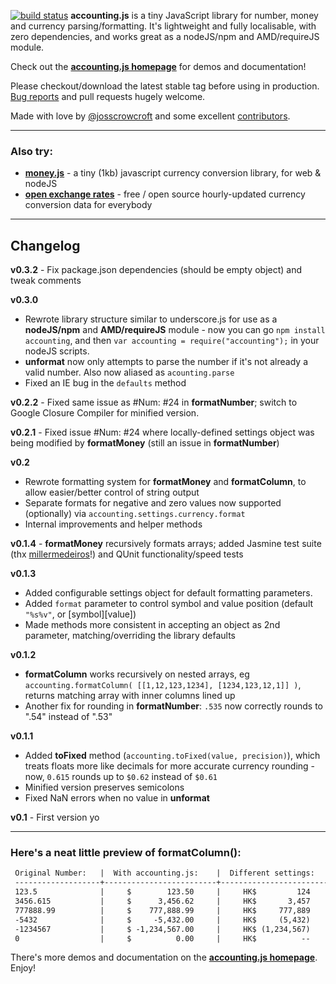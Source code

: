[![build status](https://secure.travis-ci.org/josscrowcroft/accounting.js.png)](http://travis-ci.org/josscrowcroft/accounting.js)
**accounting.js** is a tiny JavaScript library for number, money and currency parsing/formatting. It's lightweight and fully localisable, with zero dependencies, and works great as a nodeJS/npm and AMD/requireJS module. 

Check out the **[accounting.js homepage](http://josscrowcroft.github.com/accounting.js/)** for demos and documentation!

Please checkout/download the latest stable tag before using in production. [Bug reports](https://github.com/josscrowcroft/accounting.js/issues) and pull requests hugely welcome.

Made with love by [@josscrowcroft](http://twitter.com/josscrowcroft) and some excellent [contributors](https://github.com/josscrowcroft/accounting.js/contributors).

---

### Also try:

* **[money.js](http://josscrowcroft.github.com/money.js)** - a tiny (1kb) javascript currency conversion library, for web & nodeJS
* **[open exchange rates](http://josscrowcroft.github.com/open-exchange-rates/)** - free / open source hourly-updated currency conversion data for everybody

---

## Changelog

**v0.3.2** - Fix package.json dependencies (should be empty object) and tweak comments

**v0.3.0**

* Rewrote library structure similar to underscore.js for use as a **nodeJS/npm** and **AMD/requireJS** module - now you can go `npm install accounting`, and then `var accounting = require("accounting");` in your nodeJS scripts.
* **unformat** now only attempts to parse the number if it's not already a valid number. Also now aliased as `acounting.parse`
* Fixed an IE bug in the `defaults` method

**v0.2.2** - Fixed same issue as \#Num: #24 in **formatNumber**; switch to Google Closure Compiler for minified version.

**v0.2.1** - Fixed issue \#Num: #24 where locally-defined settings object was being modified by **formatMoney** (still an issue in **formatNumber**)

**v0.2**

* Rewrote formatting system for **formatMoney** and **formatColumn**, to allow easier/better control of string output
* Separate formats for negative and zero values now supported (optionally) via `accounting.settings.currency.format`
* Internal improvements and helper methods

**v0.1.4** - **formatMoney** recursively formats arrays; added Jasmine test suite (thx [millermedeiros](https://github.com/millermedeiros)!) and QUnit functionality/speed tests

**v0.1.3**

* Added configurable settings object for default formatting parameters.
* Added `format` parameter to control symbol and value position (default `"%s%v"`, or [symbol][value])
* Made methods more consistent in accepting an object as 2nd parameter, matching/overriding the library defaults

**v0.1.2**

* **formatColumn** works recursively on nested arrays, eg `accounting.formatColumn( [[1,12,123,1234], [1234,123,12,1]] )`, returns matching array with inner columns lined up
* Another fix for rounding in **formatNumber**: `.535` now correctly rounds to ".54" instead of ".53"

**v0.1.1**

* Added **toFixed** method (`accounting.toFixed(value, precision)`), which treats floats more like decimals for more accurate currency rounding - now, `0.615` rounds up to `$0.62` instead of `$0.61`
* Minified version preserves semicolons
* Fixed NaN errors when no value in **unformat**

**v0.1** - First version yo


---

### Here's a neat little preview of **formatColumn()**:

```html
 Original Number:   |  With accounting.js:    |  Different settings:    |    Symbol after value:
 -------------------+-------------------------+-------------------------+-----------------------
 123.5              |     $        123.50     |     HK$         124     |            123.50 GBP
 3456.615           |     $      3,456.62     |     HK$       3,457     |          3,456.62 GBP
 777888.99          |     $    777,888.99     |     HK$     777,889     |        777,888.99 GBP
 -5432              |     $     -5,432.00     |     HK$     (5,432)     |         -5,432.00 GBP
 -1234567           |     $ -1,234,567.00     |     HK$ (1,234,567)     |     -1,234,567.00 GBP
 0                  |     $          0.00     |     HK$          --     |              0.00 GBP
```

There's more demos and documentation on the **[accounting.js homepage](http://josscrowcroft.github.com/accounting.js/)**. Enjoy!
